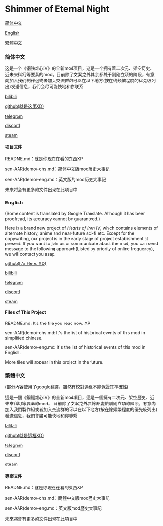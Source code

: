 # Shimmer of Eternal Night

[简体中文](#简体中文)

[English](#English)

[繁體中文](#繁體中文)

### 简体中文

这是一个《钢铁雄心Ⅳ》的全新mod项目，这是一个拥有着二次元、架空历史、近未来科幻等要素的mod。目前除了文案之外其余都处于刚刚立项的阶段，有意向加入我们制作组或者加入交流群的可以在以下地方(按在线频繁程度的优先级列出)发送信息，我们会尽可能快地和你联系

[bilibili](https://space.bilibili.com/408074571)

[github(就是这里XD)](https://github.com/L-CH-RadioStudio/Shimmer-of-Etenral-Night/issues)

[telegram](https://t.me/Universe_of_Reds)

[discord](https://discord.com/users/1180194967226957894)

[steam](https://steamcommunity.com/profiles/76561199017382973/)

#### 项目文件

README.md：就是你现在在看的东西XP

sen-AAR(demo)-chs.md：简体中文版mod历史大事记

sen-AAR(demo)-eng.md：英文版的mod历史大事记

未来将会有更多的文件出现在此项目中

### English

(Some content is translated by Google Translate. Although it has been proofread, its accuracy cannot be guaranteed.)

Here is a brand new project of *Hearts of Iron Ⅳ*, which contains elements of alternate history, anime and near-future sci-fi etc. Except for the copywriting, our project is in the early stage of project establishment at present. If you want to join us or communicate about the mod, you can send message to the following approach(Listed by priority of online frequency), we will contact you asap.

[github(It's Here. XD)](https://github.com/L-CH-RadioStudio/Shimmer-of-Etenral-Night/issues)

[bilibili](https://space.bilibili.com/408074571)

[telegram](https://t.me/Universe_of_Reds)

[discord](https://discord.com/users/1180194967226957894)

[steam](https://steamcommunity.com/profiles/76561199017382973/)

#### Files of This Project

README.md: It's the file you read now. XP

sen-AAR(demo)-chs.md: It's the list of historical events of this mod in simplified chinese. 

sen-AAR(demo)-eng.md: It's the list of historical events of this mod in English.

More files will appear in this project in the future.

### 繁體中文

(部分內容使用了google翻譯，雖然有校對過但不能保證其準確性)

這是一個《鋼鐵雄心Ⅳ》的全新mod項目，這是一個擁有二次元、架空歷史、近未來科幻等要素的mod。 目前除了文案之外其餘都處於剛剛立項的階段，有意向加入我們製作組或者加入交流群的可以在以下地方(按在線頻繁程度的優先級列出)發送信息，我們會盡可能快地和你聯繫

[bilibili](https://space.bilibili.com/408074571)

[github(就是這裡XD)](https://github.com/L-CH-RadioStudio/Shimmer-of-Etenral-Night/issues)

[telegram](https://t.me/Universe_of_Reds)

[discord](https://discord.com/users/1180194967226957894)

[steam](https://steamcommunity.com/profiles/76561199017382973/)

#### 專案文件

README.md：就是你現在在看的東西XP

sen-AAR(demo)-chs.md：簡體中文版mod歷史大事記

sen-AAR(demo)-eng.md：英文版mod歷史大事記

未來將會有更多的文件出現在此項目中
